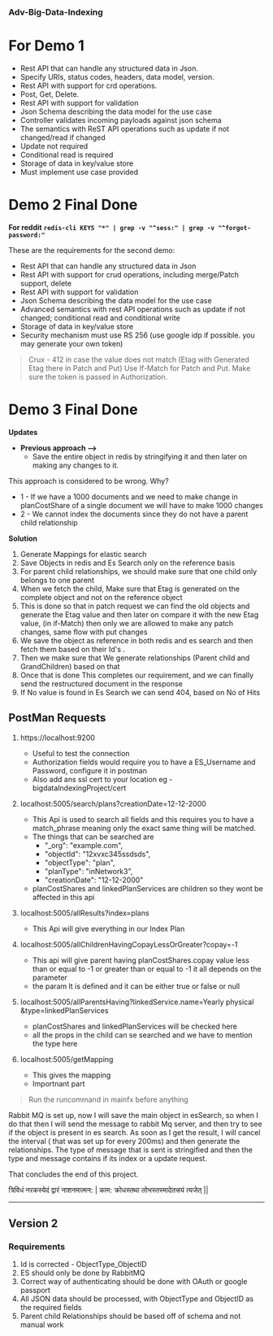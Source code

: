 ### Adv-Big-Data-Indexing
# For Demo 1

 - Rest API that can handle any structured data in Json.
 - Specify URIs, status codes, headers, data model, version.
 - Rest API with support for crd operations.
 - Post, Get, Delete.
 - Rest API with support for validation
 - Json Schema describing the data model for the use case
 - Controller validates incoming payloads against json schema
 - The semantics with ReST API operations such as update if not changed/read if changed
 - Update not required
 - Conditional read is required
 - Storage of data in key/value store
 - Must implement use case provided

# Demo 2 Final Done 
**For reddit  `redis-cli KEYS "*" | grep -v "^sess:" | grep -v "^forgot-password:"`**

These are the requirements for the second demo:

 - Rest API that can handle any structured data in Json
 - Rest API with support for crud operations, including merge/Patch support,  delete
 - Rest API with support for validation
 - Json Schema describing the data model for the use case
 - Advanced semantics with rest API operations such as update if not changed; conditional read and conditional write
 - Storage of data in key/value store
 - Security mechanism must use RS 256 (use google idp if possible. you may generate your own token)


> Crux - 412 in case the value does not match (Etag with Generated Etag
> there in Patch and Put) Use If-Match for Patch and Put. Make sure the
> token is passed in Authorization.



# Demo 3 Final Done 

**Updates**
 - **Previous approach -->**
	 - Save the entire object in redis by stringifying it and then later on making any changes to it.

This approach is considered to be wrong.
Why?
 - 1 - If we have a 1000 documents and we need to make change in
   planCostShare of a single document we will have to make 1000 changes
 -	2 - We cannot index the documents since they do not have a parent
   child relationship

**Solution** 
1. Generate Mappings for elastic search
2. Save Objects in redis and Es Search only on the reference basis
3. For parent child relationships, we should make sure that one child only belongs to one parent 
4. When we fetch the child, Make sure that Etag is generated on the complete object and not on the reference object
5. This is done so that in patch request we can find the old objects and generate the Etag value and then later on compare it with the new Etag value, (in if-Match)   then only we are allowed to make any patch changes, same flow with put changes
6. We save the object as reference in both redis and es search and then fetch them based on their Id's .
7. Then we make sure that We generate relationships (Parent child and GrandChildren) based on that
8. Once that is done This completes our requirement, and we can finally send the restructured document in the response
9. If No value is found in Es Search we can send 404, based on No of Hits


## PostMan Requests

 1. https://localhost:9200
	
	 - Useful to test the connection
	 - Authorization fields would require you to have a ES_Username and Password, configure it in postman 	
	 - Also add ans ssl cert to your location  eg - bigdataIndexingProject/cert
 2. localhost:5005/search/plans?creationDate=12-12-2000
	 - This Api is used to search all fields and this requires you to have a match_phrase meaning only the exact same thing will be matched.
	 - The things that can be searched are 
		 - "_org":  "example.com",
		 - "objectId":  "12xvxc345ssdsds",
		 - "objectType":  "plan",
		 - "planType":  "inNetwork3",
		 - "creationDate":  "12-12-2000"
	- planCostShares and linkedPlanServices are children so they wont be affected in this api
 3. localhost:5005/allResults?index=plans
	 - This Api will give everything in our Index Plan
 4. localhost:5005/allChildrenHavingCopayLessOrGreater?copay=-1
	 - This api will give parent having  planCostShares.copay value less than or equal to -1 or greater than or equal to -1 it all depends on the parameter
	 - the param lt is defined and it can be either true or false or null
 5. localhost:5005/allParentsHaving?linkedService.name=Yearly physical    &type=linkedPlanServices 
	 - planCostShares and linkedPlanServices will be checked here
	 - all the props in the child can se searched and we have to mention the type here 
 6. localhost:5005/getMapping
	 - This gives the mapping
	 - Importnant part

   
> Run the runcommand in mainfx before anything



Rabbit MQ is set up, now I will save the main object in esSearch, so when I do that then I will send the message to rabbit Mq server, and then try to see if the object is present in es search. As soon as I get the result, I will cancel the interval ( that was set up for every 200ms) and then generate the relationships.
The type of message that is sent is stringified and then the type and message contains if its index or a update request.


That concludes the end of this project.

त्रिविधं नरकस्येदं द्वारं नाशनमात्मन: |
काम: क्रोधस्तथा लोभस्तस्मादेतत्त्रयं त्यजेत् ||  

_____________

## Version 2 

### Requirements

 1. Id is corrected  - ObjectType_ObjectID
 2. ES should only be done by RabbitMQ
 3. Correct way of authenticating should be done with OAuth or google passport
 4. All JSON data should be processed, with ObjectType and ObjectID as the required fields
 5. Parent child Relationships should be based off of schema and not manual work
